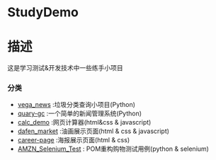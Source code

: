 # StudyDemo

# 描述
这是学习测试&开发技术中一些练手小项目

### 分类
* [vega_news](//github.com/felixzfq/StudyDemo/tree/vega_news)
:垃圾分类查询小项目(Python)
* [quary-gc](//github.com/felixzfq/StudyDemo/tree/quary-gc)
:一个简单的新闻管理系统(Python)
* [calc_demo](//github.com/felixzfq/StudyDemo/tree/calc_demo)
:网页计算器(html&css & javascript)
* [dafen_market](//github.com/felixzfq/StudyDemo/tree/dafen_market)
:油画展示页面(html & css & javascript)
* [career-page](//github.com/felixzfq/StudyDemo/tree/career-page)
:海报展示页面(html & css)
* [AMZN_Selenium_Test](//github.com/felixzfq/StudyDemo/tree/AMZN_Selenium_Test)
: POM重构购物测试用例(python & selenium)

